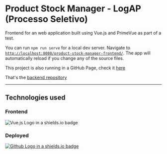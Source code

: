 # Product Stock Manager - LogAP (Processo Seletivo)

Frontend for an web application built using Vue.js and PrimeVue as part of a test.

You can run `npm run serve` for a local dev server. Navigate to [`http://localhost:8080/product-stock-manager-frontend/`](http://localhost:8080/product-stock-manager-frontend/). The app will automatically reload if you change any of the source files.

This project is also running in a GitHub Page, check it [here](https://caciolucas.github.io/product-stock-manager-frontend/)

That's the [backend repository](https://github.com/caciolucas/product-stock-manager-backend)

___
## Technologies used

### Frontend
![Vue.js Logo in a shields.io badge](https://img.shields.io/badge/Vue.js-gray.svg?logo=vue.js&style=for-the-badge&color=4FC08D&logoColor=white)

### Deployed
[![Github Logo in a shields.io badge](https://img.shields.io/badge/Github%20Pages-gray.svg?logo=github&style=for-the-badge&color=181717&logoColor=white)](https://caciolucas.github.io/product-stock-manager-frontend/)
